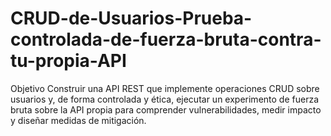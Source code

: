 # CRUD-de-Usuarios-Prueba-controlada-de-fuerza-bruta-contra-tu-propia-API
Objetivo Construir una API REST que implemente operaciones CRUD sobre usuarios y, de forma controlada y ética, ejecutar un experimento de fuerza bruta sobre la API propia para comprender vulnerabilidades, medir impacto y diseñar medidas de mitigación.
